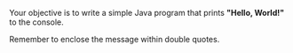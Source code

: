 Your objective is to write a simple Java program that prints **"Hello, World!"** to the console.

<div class="hint">
Remember to enclose the message within double quotes.
</div>